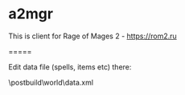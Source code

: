 a2mgr
=====

This is client for Rage of Mages 2 - https://rom2.ru


=====

Edit data file (spells, items etc) there:

\postbuild\world\data.xml
